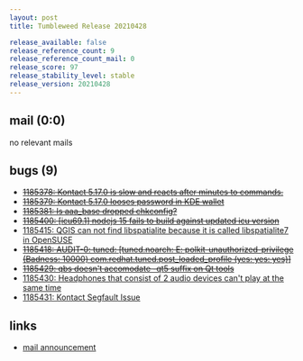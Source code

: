 ```yaml
---
layout: post
title: Tumbleweed Release 20210428

release_available: false
release_reference_count: 9
release_reference_count_mail: 0
release_score: 97
release_stability_level: stable
release_version: 20210428
---
```


## mail (0:0)

no relevant mails

## bugs (9)

<!--more-->

- ~~[1185378: Kontact 5.17.0 is slow and reacts after minutes to commands.](https://bugzilla.opensuse.org/show_bug.cgi?id=1185378)~~
- ~~[1185379: Kontact 5.17.0 looses password in KDE wallet](https://bugzilla.opensuse.org/show_bug.cgi?id=1185379)~~
- ~~[1185381: Is aaa_base dropped chkconfig?](https://bugzilla.opensuse.org/show_bug.cgi?id=1185381)~~
- ~~[1185400: \[icu69.1\] nodejs 15 fails to build against updated icu version](https://bugzilla.opensuse.org/show_bug.cgi?id=1185400)~~
- [1185415: QGIS can not find libspatialite because it is called libspatialite7 in OpenSUSE](https://bugzilla.opensuse.org/show_bug.cgi?id=1185415)
- ~~[1185418: AUDIT-0: tuned: \[tuned.noarch: E: polkit-unauthorized-privilege (Badness: 10000) com.redhat.tuned.post_loaded_profile (yes: yes: yes)\]](https://bugzilla.opensuse.org/show_bug.cgi?id=1185418)~~
- ~~[1185429: qbs doesn't accomodate -qt5 suffix on Qt tools](https://bugzilla.opensuse.org/show_bug.cgi?id=1185429)~~
- [1185430: Headphones that consist of 2 audio devices can't play at the same time](https://bugzilla.opensuse.org/show_bug.cgi?id=1185430)
- [1185431: Kontact Segfault Issue](https://bugzilla.opensuse.org/show_bug.cgi?id=1185431)



## links

- [mail announcement](https://github.com/boombatower/tumbleweed-review/issues/10)
